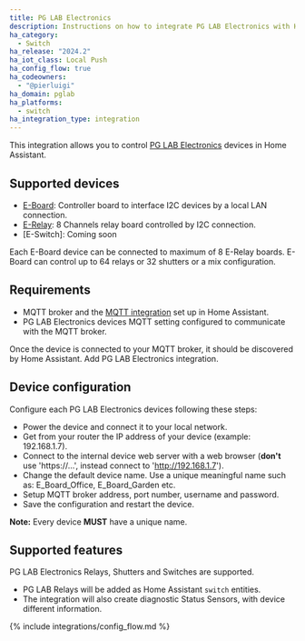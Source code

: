 ```yaml
---
title: PG LAB Electronics
description: Instructions on how to integrate PG LAB Electronics with Home Assistant.
ha_category:
  - Switch
ha_release: "2024.2"
ha_iot_class: Local Push
ha_config_flow: true
ha_codeowners:
  - "@pierluigi"
ha_domain: pglab
ha_platforms:
  - switch
ha_integration_type: integration
---
```


This integration allows you to control [PG LAB Electronics](https://www.pglab.dev/) devices in Home Assistant.

## Supported devices

- [E-Board](https://www.pglab.dev/e-board): Controller board to interface I2C devices by a local LAN connection.
- [E-Relay](https://www.pglab.dev/e-relay): 8 Channels relay board controlled by I2C connection.
- [E-Switch]: Coming soon

Each E-Board device can be connected to maximum of 8 E-Relay boards. E-Board can control
up to 64 relays or 32 shutters or a mix configuration.

## Requirements

- MQTT broker and the [MQTT integration](/integrations/mqtt/) set up in Home Assistant.
- PG LAB Electronics devices MQTT setting configured to communicate with the MQTT broker.

Once the device is connected to your MQTT broker, it should be discovered by Home Assistant.
Add PG LAB Electronics integration.

## Device configuration

Configure each PG LAB Electronics devices following these steps:

- Power the device and connect it to your local network.
- Get from your router the IP address of your device (example: 192.168.1.7).
- Connect to the internal device web server with a web browser (**don't** use 'https://...', instead connect to 'http://192.168.1.7').
- Change the default device name. Use a unique meaningful name such as: E_Board_Office, E_Board_Garden etc.
- Setup MQTT broker address, port number, username and password.
- Save the configuration and restart the device.

**Note:** Every device **MUST** have a unique name.

## Supported features

PG LAB Electronics Relays, Shutters and Switches are supported.

- PG LAB Relays will be added as Home Assistant `switch` entities.
- The integration will also create diagnostic Status Sensors, with device different information.

{% include integrations/config_flow.md %}
